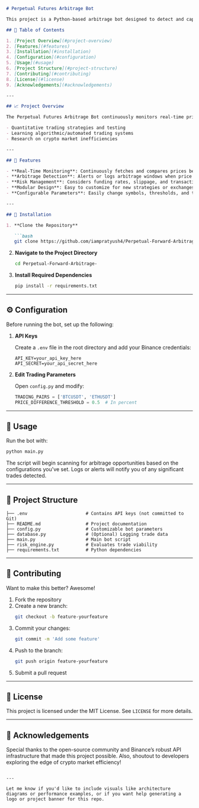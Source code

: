 
```markdown
# Perpetual Futures Arbitrage Bot

This project is a Python-based arbitrage bot designed to detect and capitalize on price discrepancies between spot and perpetual futures markets—primarily on Binance. It supports real-time monitoring, risk management, and is configurable for custom strategies. This tool is ideal for algorithmic traders, developers, and researchers studying market inefficiencies.

## 📌 Table of Contents

1. [Project Overview](#project-overview)
2. [Features](#features)
3. [Installation](#installation)
4. [Configuration](#configuration)
5. [Usage](#usage)
6. [Project Structure](#project-structure)
7. [Contributing](#contributing)
8. [License](#license)
9. [Acknowledgements](#acknowledgements)

---

## 📈 Project Overview

The Perpetual Futures Arbitrage Bot continuously monitors real-time price differences between spot and perpetual futures markets to identify profitable arbitrage opportunities. It factors in transaction costs and funding rates to ensure trades are viable. It can be used for:

- Quantitative trading strategies and testing
- Learning algorithmic/automated trading systems
- Research on crypto market inefficiencies

---

## 🚀 Features

- **Real-Time Monitoring**: Continuously fetches and compares prices between spot and futures markets.
- **Arbitrage Detection**: Alerts or logs arbitrage windows when price differences exceed thresholds.
- **Risk Management**: Considers funding rates, slippage, and transaction fees before signaling.
- **Modular Design**: Easy to customize for new strategies or exchanges.
- **Configurable Parameters**: Easily change symbols, thresholds, and trade sizes.

---

## 🔧 Installation

1. **Clone the Repository**

   ```bash
   git clone https://github.com/iampratyush4/Perpetual-Forward-Arbitrage-.git
   ```

2. **Navigate to the Project Directory**

   ```bash
   cd Perpetual-Forward-Arbitrage-
   ```

3. **Install Required Dependencies**

   ```bash
   pip install -r requirements.txt
   ```

---

## ⚙️ Configuration

Before running the bot, set up the following:

1. **API Keys**

   Create a `.env` file in the root directory and add your Binance credentials:

   ```env
   API_KEY=your_api_key_here
   API_SECRET=your_api_secret_here
   ```

2. **Edit Trading Parameters**

   Open `config.py` and modify:

   ```python
   TRADING_PAIRS = ['BTCUSDT', 'ETHUSDT']
   PRICE_DIFFERENCE_THRESHOLD = 0.5  # In percent
   ```

---

## 🧠 Usage

Run the bot with:

```bash
python main.py
```

The script will begin scanning for arbitrage opportunities based on the configurations you've set. Logs or alerts will notify you of any significant trades detected.

---

## 📁 Project Structure

```
├── .env                      # Contains API keys (not committed to Git)
├── README.md                 # Project documentation
├── config.py                 # Customizable bot parameters
├── database.py               # (Optional) Logging trade data
├── main.py                   # Main bot script
├── risk_engine.py            # Evaluates trade viability
├── requirements.txt          # Python dependencies
```

---

## 🤝 Contributing

Want to make this better? Awesome!

1. Fork the repository
2. Create a new branch:
   ```bash
   git checkout -b feature-yourfeature
   ```
3. Commit your changes:
   ```bash
   git commit -m 'Add some feature'
   ```
4. Push to the branch:
   ```bash
   git push origin feature-yourfeature
   ```
5. Submit a pull request

---

## 📜 License

This project is licensed under the MIT License. See `LICENSE` for more details.

---

## 🙏 Acknowledgements

Special thanks to the open-source community and Binance’s robust API infrastructure that made this project possible. Also, shoutout to developers exploring the edge of crypto market efficiency!
```

---

Let me know if you'd like to include visuals like architecture diagrams or performance examples, or if you want help generating a logo or project banner for this repo.

